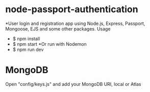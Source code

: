 # node-passport-authentication
*User login and registration app using Node.js, Express, Passport, Mongoose, EJS and some other packages.
Usage
* $ npm install
* $ npm start
 *Or run with Nodemon
* $ npm run dev

# MongoDB
Open "config/keys.js" and add your MongoDB URI, local or Atlas

